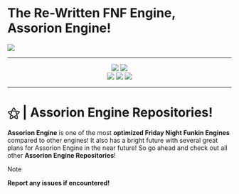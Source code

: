# The Re-Written FNF Engine, Assorion Engine!

<img src="https://github.com/Legendary-Candice-Joe/FNF-Assorion-Engine/blob/main/art/assorione.png">

-------------------------------------------------------------
<div align="center">
<a href="https://github.com/Legendary-Candice-Joe/Assorion/graphs/commit-activity"><img src="https://img.shields.io/github/commit-activity/m/Legendary-Candice-Joe/FNF-Assorion-Engine?style=for-the-badge&color=06b59c"/></a>
<a href="#"><img src="https://img.shields.io/github/license/Assorion/FNF-Assorion-Engine?style=for-the-badge&color=06b59c"/></a>
</div>
<div align="center">
<a href="#"><img src="https://img.shields.io/github/stars/Assorion/FNF-Assorion-Engine?style=for-the-badge&color=e1b100"/></a>
<a href="#"><img src="https://img.shields.io/badge/Supported_Platforms-Windows,_Linux,_HTML5-blue?style=for-the-badge&color=e1b100"/></a>  
<a href="https://assorion.github.io/wiki/"><img src="https://img.shields.io/website?url=https%3A%2F%2Fassorion.github.io%2Fwiki%2F&style=for-the-badge&color=e1b100"/></a>
</div>

-------------------------------------------------------------

# ⚝ | Assorion Engine Repositories! 

**Assorion Engine** is one of the most **optimized Friday Night Funkin Engines** compared to other engines! 
It also has a bright future with several great plans for Assorion Engine in the near future! 
So go ahead and check out all other **Assorion Engine Repositories**! 

> [!NOTE]
> **Report any issues if encountered!** 
